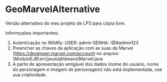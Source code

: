 # GeoMarvelAlternative

Versão alternativa do meu projeto de LP3 para cópia livre.

Informçaões importantes:

1. Autenticação no Wildfly: USER: admin SENHA: !@#admin123
2. Preencher as chaves da aplicação com as suas da Marvel (https://developer.marvel.com/account) no arquivo \ModuloEJB\src\java\ejb\beans\Marvel.java
3. A parte de apresentação amigável dos dados (nome do usuário, nome do personagem e imagem do personagem) não está implementada, use sua criatividade.

